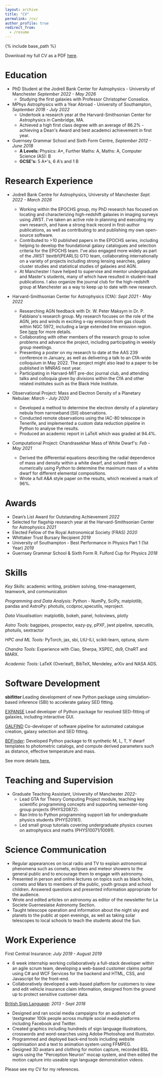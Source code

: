 ```yaml
---
layout: archive
title: "CV"
permalink: /cv/
author_profile: true
redirect_from:
  - /resume
---
```


{% include base_path %}


Download my full CV as a PDF [here](http://www.thomas-harvey.com/files/CV_Academic.pdf).

Education
======
* PhD Student at the Jodrell Bank Center for Astrophysics - University of Manchester <i>September 2022 - May 2026</i>
  * Studying the first galaxies with Professor Christopher Conselice.
* MPhys Astrophysics with a Year Abroad - University of Southampton, <i>September 2018 - July 2022 </i>
  * Undertook a research year at the Harvard-Smithsonian Center for Astrophysics in Cambridge, MA.
  *  Achieved a high first class degree with an average of 86.2% - achieving a Dean's Award and best academci achievement in first year.
* Guernsey Grammar School and Sixth Form Centre, <i> September 2012 - June 2018 </i>
  * <b>A Levels:</b>  Physics: A*, Further Maths: A, Maths: A, Computer Science (AS): B
  * <b>GCSE's:</b> 5 A*'s, 6 A's and 1 B

Research Experience
======


* Jodrell Bank Centre for Astrophysics, University of Manchester _Sept. 2022 - March 2026_
  * Working within the EPOCHS group, my PhD research has focused on  locating and characterizing high-redshift galaxies in imaging surveys using JWST. I've taken an active role in planning and executing my own research, and have a strong track record in first-author publications, as well as contributing to and publishing my own open-source software.
  * Contributed to $>$10 published papers in the EPOCHS series, including helping to develop the foundational galaxy catalogues and selection criteria for the EPOCHS team. I've also engaged more widely as part of the JWST \textbf{PEARLS} GTO team, collaborating internationally on a variety of projects including strong lensing searches, galaxy cluster studies and statistical studies of galaxies and AGN. 
  * At Manchester I have helped to supervise and mentor undergraduate and Master's students, many of which have resulted in student-lead publications. I also organize the journal club for the high-redshift group at Manchester as a way to keep up to date with new research.


* Harvard-Smithsonian Center for Astrophysics (CfA): <i>Sept 2021 - May 2022</i>
  * Researching AGN feedback with Dr. W. Peter Maksym in Dr. P. Fabbiano's research group. My research focuses on the role of the AGN, jets and winds in exciting x-ray emission from gas clouds within NGC 5972, including a large extended line emission region. See [here](/research/) for more details.
  *  Collaborating with other members of the research group to solve problems and advance the project, including participating in weekly group meetings. 
  * Presenting a poster on my research to date at the AAS 239 conference in January, as well as delivering a talk to an CfA-wide colloquium in May 2022. The project might also lead to a paper to be published in MNRAS next year. 
  * Participating in Harvard-MIT pre-doc journal club, and attending talks and colloquia given by divisions within the CfA and other related institutes such as the Black Hole Institute.
* Observational Project: Mass and Electron Density of a Planetary Nebulae: <i> March - July 2020 </i>
  *  Developed a method to determine the electron density of a planetary nebula from narrowband [SII] observations. 
  *  Conducted remote observations using the IAC-80 telescope in Tenerife, and implemented a custom data reduction pipeline in Python to analyse the results. 
  *  Produced an academic report in LaTeX which was graded at 94.4%.
* Computational Project: Chandrasekhar Mass of White Dwarf's: <i> Feb - May 2021 </i>
  * Derived the differential equations describing the radial dependence of mass and density within a white dwarf, and solved them numerically using Python to determine the maximum mass of a white dwarf for different elemental compositions.
  * Wrote a full A&A style paper on the results, which received a mark of 96%. 
  
  
Awards
======
* Dean’s List Award for Outstanding Achievement <i>2022</i>
* Selected for flagship research year at the Harvard-Smithsonian Center for Astrophysics <i>2021</i>
* Elected Fellow of the Royal Astronomical Society (FRAS) <i> 2020 </i>
* Whittaker Trust Bursary Recipient <i> 2019 </i>
* University of Southampton - Best Performance in Physics Part 1 (1st Year) <i> 2019 </i>
* Guernsey Grammar School & Sixth Form R. Fulford Cup for Physics <i> 2018 </i>

Skills
======

<i>Key Skills:</i> academic writing, problem solving, time-management, teamwork, and communication

<i>Programming and Data Analysis:</i>  Python - NumPy, SciPy, matplotlib, pandas and AstroPy: photuils, ccdproc,specutils, reproject.

<i> Data Visualisation: </i>  matplotlib, bokeh, panel, holoviews, plotly

<i> Astro Tools: </i> bagpipes, prospector, eazy-py, pPXF, jwst pipeline, specutils, photuils, sextractor

<i>  HPC and ML Tools: </i>  PyTorch, jax, sbi, LtU-ILI, scikit-learn, optuna, slurm 

<i>Chandra Tools:</i>  Experience with Ciao, Sherpa, XSPEC, ds9, ChaRT and MARX.

<i>Academic Tools:</i>  LaTeX (Overleaf), BibTeX, Mendeley, arXiv and NASA ADS.


Software Development
======

**sbifitter**:Leading development of new Python package using simulation-based inference (SBI) to accelerate galaxy SED fitting.

[EXPANSE](https://github.com/tHarvey303/EXPANSE:) Lead developer of Python package for resolved SED-fitting of galaxies, including interactive GUI.

[GALFIND](https://github.com/duncanaustin98/galfind}) Co-developer of software pipeline for automated catalogue creation, galaxy selection and SED fitting. 

[BDFinder](https://github.com/tHarvey303/BD-Finder): Developed Python package to fit synthetic M, L, T, Y dwarf templates to photometric catalogs, and compute derived parameters such as distance, effective temperature and mass. 

See more details [here.](/software])

Teaching and Supervision
======

* Graduate Teaching Assistant, University of Manchester _2022-_
  * Lead GTA for Theory Computing Project module, teaching key scientific programming concepts and supporting semester-long group projects (PHYS20872).
  * Ran Intro to Python programming support lab for undergraduate physics students (PHYS20161).
  * Led small group tutorials covering undergraduate physics courses on astrophysics and maths (PHYS10071/10091).

Science Communication
======
* Regular appearances on local radio and TV to explain astronomical phenomena such as comets, eclipses and meteor showers to the general public and to encourage them to engage with astronomy.
* Presented in person and online lectures on topics such as black holes, comets and Mars to members of the public, youth groups and school children. Answered questions and presented information appropriate for the audience. 
* Wrote and edited articles on astronomy as editor of the newsletter for La Societe Guernesiaise Astronomy Section.
* Taught telescope operation and information about the night sky and planets to the public at open evenings, as well as taking solar telescopes to local schools to teach the students about the Sun. 

Work Experience
====

First Central Insurance: <i>July 2019 - August 2019</i>
* 6 week internship working collaboratively a full-stack developer within an agile scrum team, developing a web-based customer claims portal using C\# and WCF Services for the backend and HTML, CSS, and Javascript for the front-end.
* Collaboratively developed a web-based platform for customers to view and edit vehicle insurance claim information, designed from the ground up to protect sensitive customer data.


[British Sign Language](british-sign.co.uk): <i> 2013 - Sept 2018 </i>
* Designed and ran social media campaigns for an audience of  \textgreater 100k people across multiple social media platforms including Facebook and Twitter.
* Created graphics including hundreds of sign language illustrations, crosswords and word-searches using Adobe Photoshop and Illustrator.
* Programmed and deployed back-end tools including website optimisation and a text to animation system using FFMPEG. 
* Designed 3D avatars and clothing for motion capture, recorded BSL signs using the "Perception Neuron" mocap system, and then edited the motion capture into useable sign language demonstration videos. 


Please see my CV for my references.

<!--
Science Communication
======
  <ul>{% for post in site.publications reversed %}
    {% include archive-single-cv.html %}
  {% endfor %}</ul>
  
Talks
======
  <ul>{% for post in site.talks reversed %}
    {% include archive-single-talk-cv.html  %}
  {% endfor %}</ul>
  
Teaching
======
  <ul>{% for post in site.teaching reversed %}
    {% include archive-single-cv.html %}
  {% endfor %}</ul>
-->
